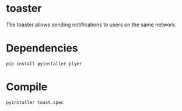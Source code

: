 # toaster
The toaster allows sending notifications to users on the same network.

# Dependencies
```pip
pip install pyinstaller plyer
```

# Compile
```py
pyinstaller toast.spec
```
